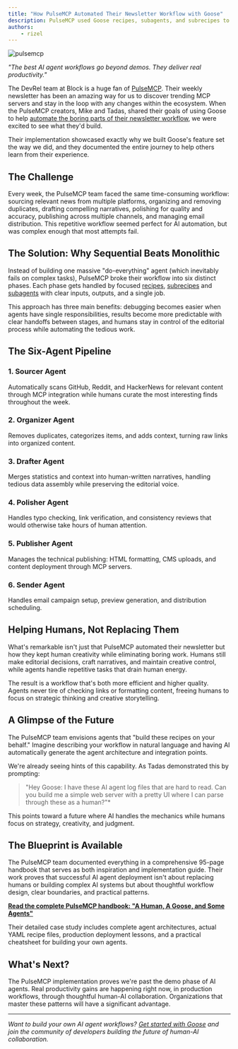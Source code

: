 ```yaml
---
title: "How PulseMCP Automated Their Newsletter Workflow with Goose"
description: PulseMCP used Goose recipes, subagents, and subrecipes to automate the boring parts of their newsletter workflow
authors: 
    - rizel
---
```


![pulsemcp](pulsemcp.png)

*"The best AI agent workflows go beyond demos. They deliver real productivity."*

The DevRel team at Block is a huge fan of [PulseMCP](https://pulsemcp.com). Their weekly newsletter has been an amazing way for us to discover trending MCP servers and stay in the loop with any changes within the ecosystem. When the PulseMCP creators, Mike and Tadas, shared their goals of using Goose to help [automate the boring parts of their newsletter workflow](https://www.pulsemcp.com/building-agents-with-goose), we were excited to see what they'd build.

Their implementation showcased exactly why we built Goose's feature set the way we did, and they documented the entire journey to help others learn from their experience.

<!-- truncate -->

## The Challenge

Every week, the PulseMCP team faced the same time-consuming workflow: sourcing relevant news from multiple platforms, organizing and removing duplicates, drafting compelling narratives, polishing for quality and accuracy, publishing across multiple channels, and managing email distribution. This repetitive workflow seemed perfect for AI automation, but was complex enough that most attempts fail.

## The Solution: Why Sequential Beats Monolithic

Instead of building one massive "do-everything" agent (which inevitably fails on complex tasks), PulseMCP broke their workflow into six distinct phases. Each phase gets handled by focused [recipes](/docs/guides/recipes/session-recipes), [subrecipes](/docs/guides/recipes/subrecipes) and [subagents](/docs/guides/subagents) with clear inputs, outputs, and a single job.

This approach has three main benefits: debugging becomes easier when agents have single responsibilities, results become more predictable with clear handoffs between stages, and humans stay in control of the editorial process while automating the tedious work.

## The Six-Agent Pipeline

### **1. Sourcer Agent** 
Automatically scans GitHub, Reddit, and HackerNews for relevant content through MCP integration while humans curate the most interesting finds throughout the week.

### **2. Organizer Agent**
Removes duplicates, categorizes items, and adds context, turning raw links into organized content.

### **3. Drafter Agent** 
Merges statistics and context into human-written narratives, handling tedious data assembly while preserving the editorial voice.

### **4. Polisher Agent**
Handles typo checking, link verification, and consistency reviews that would otherwise take hours of human attention.

### **5. Publisher Agent**
Manages the technical publishing: HTML formatting, CMS uploads, and content deployment through MCP servers.

### **6. Sender Agent**
Handles email campaign setup, preview generation, and distribution scheduling.

## Helping Humans, Not Replacing Them

What's remarkable isn't just that PulseMCP automated their newsletter but how they kept human creativity while eliminating boring work. Humans still make editorial decisions, craft narratives, and maintain creative control, while agents handle repetitive tasks that drain human energy.

The result is a workflow that's both more efficient and higher quality. Agents never tire of checking links or formatting content, freeing humans to focus on strategic thinking and creative storytelling.

## A Glimpse of the Future

The PulseMCP team envisions agents that "build these recipes on your behalf." Imagine describing your workflow in natural language and having AI automatically generate the agent architecture and integration points.

We're already seeing hints of this capability. As Tadas demonstrated this by prompting: 

> "Hey Goose: I have these AI agent log files that are hard to read. Can you build me a simple web server with a pretty UI where I can parse through these as a human?"*

This points toward a future where AI handles the mechanics while humans focus on strategy, creativity, and judgment.

## The Blueprint is Available

The PulseMCP team documented everything in a comprehensive 95-page handbook that serves as both inspiration and implementation guide. Their work proves that successful AI agent deployment isn't about replacing humans or building complex AI systems but about thoughtful workflow design, clear boundaries, and practical patterns.

**[Read the complete PulseMCP handbook: "A Human, A Goose, and Some Agents"](https://www.pulsemcp.com/building-agents-with-goose)**

Their detailed case study includes complete agent architectures, actual YAML recipe files, production deployment lessons, and a practical cheatsheet for building your own agents.

## What's Next?

The PulseMCP implementation proves we're past the demo phase of AI agents. Real productivity gains are happening right now, in production workflows, through thoughtful human-AI collaboration. Organizations that master these patterns will have a significant advantage.

---

*Want to build your own AI agent workflows? [Get started with Goose](https://block.github.io/goose/) and join the community of developers building the future of human-AI collaboration.*

<head>
  <meta property="og:title" content="How PulseMCP Automated Their Newsletter Workflow with Goose" />
  <meta property="og:type" content="article" />
  <meta property="og:url" content="https://block.github.io/goose/blog/2025/08/13/pulse-mcp-automates-recipe" />
  <meta property="og:description" content="PulseMCP used Goose recipes, subagents, and subrecipes to automate the boring parts of their newsletter workflow" />
  <meta property="og:image" content="https://block.github.io/goose/assets/images/pulsemcp-65abe93bd65402c122b395ae6bdadf95.png" />
  <meta name="twitter:card" content="summary_large_image" />
  <meta property="twitter:domain" content="block.github.io/goose" />
  <meta name="twitter:title" content="How PulseMCP Automated Their Newsletter Workflow with Goose" />
  <meta name="twitter:description" content="PulseMCP used Goose recipes, subagents, and subrecipes to automate the boring parts of their newsletter workflow" />
  <meta name="twitter:image" content="https://block.github.io/goose/assets/images/pulsemcp-65abe93bd65402c122b395ae6bdadf95.png" />
</head>